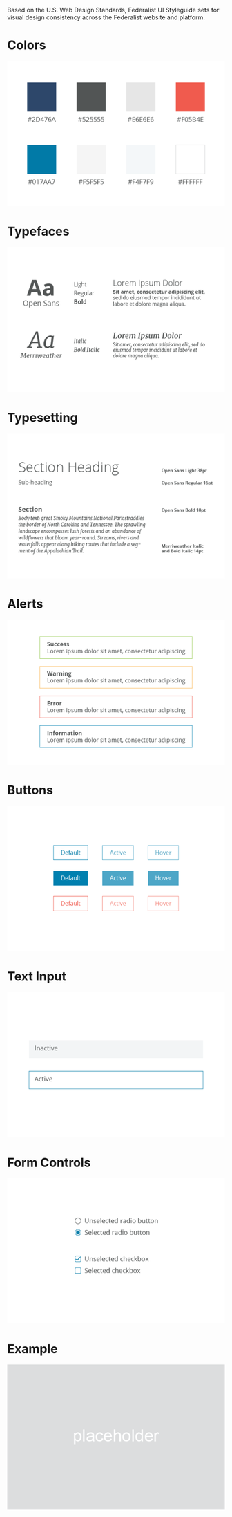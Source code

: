 Based on the U.S. Web Design Standards, Federalist UI Styleguide sets for visual design consistency across the Federalist website and platform.

# Colors

<p align="center">
  <img src="../../assets/images/colors.png?raw=true" alt="colors"/>
</p>

# Typefaces

<p align="center">
  <img src="../../assets/images/typefaces.png?raw=true" alt="typefaces"/>
</p>

# Typesetting

<p align="center">
  <img src="../../assets/images/typesetting.png?raw=true" alt="typesetting"/>
</p>

# Alerts

<p align="center">
  <img src="../../assets/images/alerts.png?raw=true" alt="alerts"/>
</p>

# Buttons

<p align="center">
  <img src="../../assets/images/buttons.png?raw=true" alt="buttons"/>
</p>

# Text Input

<p align="center">
  <img src="../../assets/images/textinput.png?raw=true" alt="textinput"/>
</p>

# Form Controls

<p align="center">
  <img src="../../assets/images/form-controls.png?raw=true" alt="form-controls"/>
</p>

# Example

<p align="center">
  <img src="../../assets/images/placeholder.png?raw=true" alt="placeholder"/>
</p>
